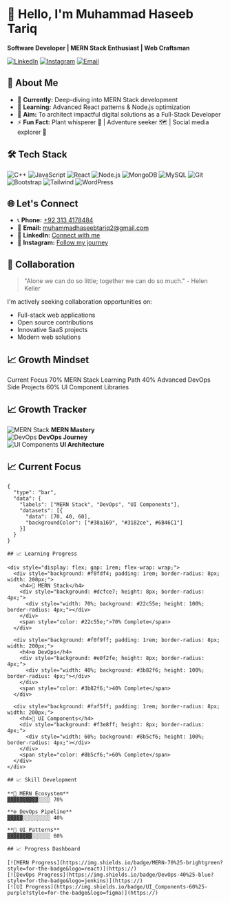 # 👋 Hello, I'm Muhammad Haseeb Tariq

**Software Developer | MERN Stack Enthusiast | Web Craftsman**

[![LinkedIn](https://img.shields.io/badge/LinkedIn-0077B5?style=for-the-badge&logo=linkedin&logoColor=white)](https://www.linkedin.com/in/muhammad-haseeb-tariq/)
[![Instagram](https://img.shields.io/badge/Instagram-E4405F?style=for-the-badge&logo=instagram&logoColor=white)](https://www.instagram.com/muhammadhaseebtariq/)
[![Email](https://img.shields.io/badge/Gmail-D14836?style=for-the-badge&logo=gmail&logoColor=white)](mailto:muhammadhaseebtariq2@gmail.com)

## 🚀 About Me

- 🔭 **Currently:** Deep-diving into MERN Stack development
- 🌱 **Learning:** Advanced React patterns & Node.js optimization
- 🎯 **Aim:** To architect impactful digital solutions as a Full-Stack Developer
- ⚡ **Fun Fact:** Plant whisperer 🌱 | Adventure seeker 🗺️ | Social media explorer 📱

## 🛠️ Tech Stack

![C++](https://img.shields.io/badge/C%2B%2B-00599C?style=for-the-badge&logo=c%2B%2B&logoColor=white)
![JavaScript](https://img.shields.io/badge/JavaScript-F7DF1E?style=for-the-badge&logo=javascript&logoColor=black)
![React](https://img.shields.io/badge/React-20232A?style=for-the-badge&logo=react&logoColor=61DAFB)
![Node.js](https://img.shields.io/badge/Node.js-339933?style=for-the-badge&logo=nodedotjs&logoColor=white)
![MongoDB](https://img.shields.io/badge/MongoDB-4EA94B?style=for-the-badge&logo=mongodb&logoColor=white)
![MySQL](https://img.shields.io/badge/MySQL-005C84?style=for-the-badge&logo=mysql&logoColor=white)
![Git](https://img.shields.io/badge/Git-F05032?style=for-the-badge&logo=git&logoColor=white)
![Bootstrap](https://img.shields.io/badge/Bootstrap-563D7C?style=for-the-badge&logo=bootstrap&logoColor=white)
![Tailwind](https://img.shields.io/badge/Tailwind_CSS-38B2AC?style=for-the-badge&logo=tailwind-css&logoColor=white)
![WordPress](https://img.shields.io/badge/WordPress-%23117AC9.svg?style=for-the-badge&logo=WordPress&logoColor=white)

## 🌐 Let's Connect

- 📞 **Phone:** [+92 313 4178484](tel:+923134178484)
- 📧 **Email:** [muhammadhaseebtariq2@gmail.com](mailto:muhammadhaseebtariq2@gmail.com)
- 💼 **LinkedIn:** [Connect with me](https://www.linkedin.com/in/muhammadhaseebtariq2/)
- 📸 **Instagram:** [Follow my journey](https://www.instagram.com/muhammadhaseebtariq/)

## 🌟 Collaboration

> "Alone we can do so little; together we can do so much." - Helen Keller

I'm actively seeking collaboration opportunities on:
- Full-stack web applications
- Open source contributions
- Innovative SaaS projects
- Modern web solutions

## 📈 Growth Mindset

Current Focus 70% MERN Stack
Learning Path 40% Advanced DevOps
Side Projects 60% UI Component Libraries

## 📈 Growth Tracker

![MERN Stack](https://geps.dev/progress/70?dangerColor=2F855A&warningColor=2F855A&successColor=2F855A) **MERN Mastery**  
![DevOps](https://geps.dev/progress/40?dangerColor=2B6CB0&warningColor=2B6CB0&successColor=2B6CB0) **DevOps Journey**  
![UI Components](https://geps.dev/progress/60?dangerColor=6B46C1&warningColor=6B46C1&successColor=6B46C1) **UI Architecture**

## 📈 Current Focus

```chart
{
  "type": "bar",
  "data": {
    "labels": ["MERN Stack", "DevOps", "UI Components"],
    "datasets": [{
      "data": [70, 40, 60],
      "backgroundColor": ["#38a169", "#3182ce", #6B46C1"]
    }]
  }
}

## 📈 Learning Progress

<div style="display: flex; gap: 1rem; flex-wrap: wrap;">
  <div style="background: #f0fdf4; padding: 1rem; border-radius: 8px; width: 200px;">
    <h4>🌱 MERN Stack</h4>
    <div style="background: #dcfce7; height: 8px; border-radius: 4px;">
      <div style="width: 70%; background: #22c55e; height: 100%; border-radius: 4px;"></div>
    </div>
    <span style="color: #22c55e;">70% Complete</span>
  </div>
  
  <div style="background: #f0f9ff; padding: 1rem; border-radius: 8px; width: 200px;">
    <h4>⚙️ DevOps</h4>
    <div style="background: #e0f2fe; height: 8px; border-radius: 4px;">
      <div style="width: 40%; background: #3b82f6; height: 100%; border-radius: 4px;"></div>
    </div>
    <span style="color: #3b82f6;">40% Complete</span>
  </div>
  
  <div style="background: #faf5ff; padding: 1rem; border-radius: 8px; width: 200px;">
    <h4>🎨 UI Components</h4>
    <div style="background: #f3e8ff; height: 8px; border-radius: 4px;">
      <div style="width: 60%; background: #8b5cf6; height: 100%; border-radius: 4px;"></div>
    </div>
    <span style="color: #8b5cf6;">60% Complete</span>
  </div>
</div>

## 📈 Skill Development

**🌿 MERN Ecosystem**  
▓▓▓▓▓▓▓▓▓▓░░░░ 70%  

**⚙️ DevOps Pipeline**  
▓▓▓▓▓░░░░░░░░░ 40%  

**🎨 UI Patterns**  
▓▓▓▓▓▓▓▓░░░░░░ 60%

## 📈 Progress Dashboard

[![MERN Progress](https://img.shields.io/badge/MERN-70%25-brightgreen?style=for-the-badge&logo=react)](https://)
[![DevOps Progress](https://img.shields.io/badge/DevOps-40%25-blue?style=for-the-badge&logo=jenkins)](https://)
[![UI Progress](https://img.shields.io/badge/UI_Components-60%25-purple?style=for-the-badge&logo=figma)](https://)
